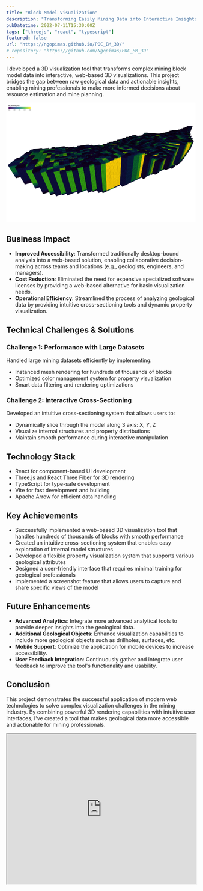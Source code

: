 ```yaml
---
title: "Block Model Visualization"
description: "Transforming Easily Mining Data into Interactive Insights"
pubDatetime: 2022-07-11T15:30:00Z
tags: ["threejs", "react", "typescript"]
featured: false
url: "https://ngopimas.github.io/POC_BM_3D/"
# repository: "https://github.com/Ngopimas/POC_BM_3D"
---
```


I developed a 3D visualization tool that transforms complex mining block model data into interactive, web-based 3D visualizations. This project bridges the gap between raw geological data and actionable insights, enabling mining professionals to make more informed decisions about resource estimation and mine planning.

![Block Model Visualization](../../assets/images/bm.png)

## Business Impact

- **Improved Accessibility**: Transformed traditionally desktop-bound analysis into a web-based solution, enabling collaborative decision-making across teams and locations (e.g., geologists, engineers, and managers).
- **Cost Reduction**: Eliminated the need for expensive specialized software licenses by providing a web-based alternative for basic visualization needs.
- **Operational Efficiency**: Streamlined the process of analyzing geological data by providing intuitive cross-sectioning tools and dynamic property visualization.

## Technical Challenges & Solutions

### Challenge 1: Performance with Large Datasets

Handled large mining datasets efficiently by implementing:

- Instanced mesh rendering for hundreds of thousands of blocks
- Optimized color management system for property visualization
- Smart data filtering and rendering optimizations

### Challenge 2: Interactive Cross-Sectioning

Developed an intuitive cross-sectioning system that allows users to:

- Dynamically slice through the model along 3 axis: X, Y, Z
- Visualize internal structures and property distributions
- Maintain smooth performance during interactive manipulation

## Technology Stack

- React for component-based UI development
- Three.js and React Three Fiber for 3D rendering
- TypeScript for type-safe development
- Vite for fast development and building
- Apache Arrow for efficient data handling

## Key Achievements

- Successfully implemented a web-based 3D visualization tool that handles hundreds of thousands of blocks with smooth performance
- Created an intuitive cross-sectioning system that enables easy exploration of internal model structures
- Developed a flexible property visualization system that supports various geological attributes
- Designed a user-friendly interface that requires minimal training for geological professionals
- Implemented a screenshot feature that allows users to capture and share specific views of the model

## Future Enhancements

- **Advanced Analytics**: Integrate more advanced analytical tools to provide deeper insights into the geological data.
- **Additional Geological Objects**: Enhance visualization capabilities to include more geological objects such as drillholes, surfaces, etc.
- **Mobile Support**: Optimize the application for mobile devices to increase accessibility.
- **User Feedback Integration**: Continuously gather and integrate user feedback to improve the tool's functionality and usability.

## Conclusion

This project demonstrates the successful application of modern web technologies to solve complex visualization challenges in the mining industry. By combining powerful 3D rendering capabilities with intuitive user interfaces, I've created a tool that makes geological data more accessible and actionable for mining professionals.

<iframe src="https://ngopimas.github.io/POC_BM_3D/" title="Block Model Visualization" width="100%" height="400"></iframe>
